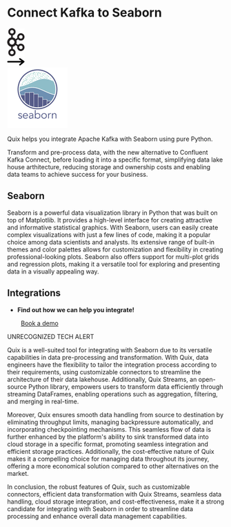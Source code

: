 # Connect Kafka to Seaborn

<div class="connect-images cards blog-grid-card" markdown>
<div>
<img src="../images/kafka_logo.png" width="40px" />
</div>
<div>
<img src="../images/arrow.svg" width="40px" />
</div>
<div>
<img src="./images/seaborn_1.jpg" />
</div>
</div>

Quix helps you integrate Apache Kafka with Seaborn using pure Python.

Transform and pre-process data, with the new alternative to Confluent Kafka Connect, before loading it into a specific format, simplifying data lake house arthitecture, reducing storage and ownership costs and enabling data teams to achieve success for your business.

## Seaborn

Seaborn is a powerful data visualization library in Python that was built on top of Matplotlib. It provides a high-level interface for creating attractive and informative statistical graphics. With Seaborn, users can easily create complex visualizations with just a few lines of code, making it a popular choice among data scientists and analysts. Its extensive range of built-in themes and color palettes allows for customization and flexibility in creating professional-looking plots. Seaborn also offers support for multi-plot grids and regression plots, making it a versatile tool for exploring and presenting data in a visually appealing way.

## Integrations

<div class="grid cards" markdown>

- __Find out how we can help you integrate!__

    <a class="md-button md-button--primary" href="https://share.hsforms.com/1iW0TmZzKQMChk0lxd_tGiw4yjw2?__hstc=175542013.2303933fbd746c0ac86d9ccbe9bc9100.1728383268831.1729603416735.1729620918855.31&__hssc=175542013.1.1729620918855&__hsfp=2132701734" target="_blank" style="margin:.5rem;">Book a demo</a>

</div>


UNRECOGNIZED TECH ALERT

Quix is a well-suited tool for integrating with Seaborn due to its versatile capabilities in data pre-processing and transformation. With Quix, data engineers have the flexibility to tailor the integration process according to their requirements, using customizable connectors to streamline the architecture of their data lakehouse. Additionally, Quix Streams, an open-source Python library, empowers users to transform data efficiently through streaming DataFrames, enabling operations such as aggregation, filtering, and merging in real-time.

Moreover, Quix ensures smooth data handling from source to destination by eliminating throughput limits, managing backpressure automatically, and incorporating checkpointing mechanisms. This seamless flow of data is further enhanced by the platform's ability to sink transformed data into cloud storage in a specific format, promoting seamless integration and efficient storage practices. Additionally, the cost-effective nature of Quix makes it a compelling choice for managing data throughout its journey, offering a more economical solution compared to other alternatives on the market.

In conclusion, the robust features of Quix, such as customizable connectors, efficient data transformation with Quix Streams, seamless data handling, cloud storage integration, and cost-effectiveness, make it a strong candidate for integrating with Seaborn in order to streamline data processing and enhance overall data management capabilities.

